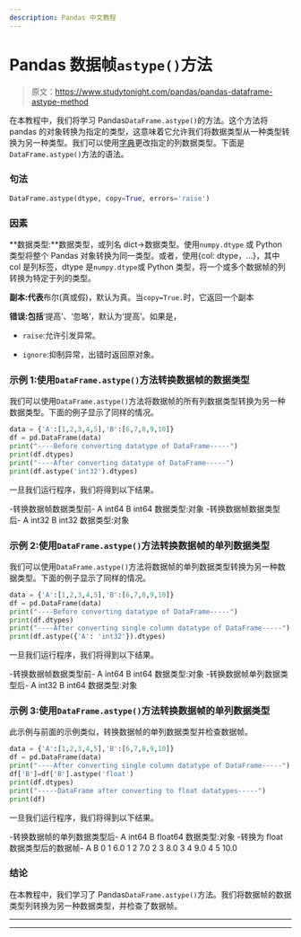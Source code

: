 ```yaml
---
description: Pandas 中文教程
---
```


# Pandas 数据帧`astype()`方法

> 原文：<https://www.studytonight.com/pandas/pandas-dataframe-astype-method>

在本教程中，我们将学习 Pandas`DataFrame.astype()`的方法。这个方法将 pandas 的对象转换为指定的类型，这意味着它允许我们将数据类型从一种类型转换为另一种类型。我们可以使用[字典](https://www.studytonight.com/python/dictionaries-in-python)更改指定的列数据类型。下面是`DataFrame.astype()`方法的语法。

### 句法

```py
DataFrame.astype(dtype, copy=True, errors='raise')
```

### 因素

**数据类型:**数据类型，或列名 dict->数据类型。使用`numpy.dtype` 或 Python 类型将整个 Pandas 对象转换为同一类型。或者，使用{col: dtype，…}，其中 col 是列标签，dtype 是`numpy.dtype`或 Python 类型，将一个或多个数据帧的列转换为特定于列的类型。

**副本:代表**布尔(真或假)，默认为真。当`copy=True.`时，它返回一个副本

**错误:包括**‘提高’、‘忽略’，默认为‘提高’。如果是，

*   `raise`:允许引发异常。

*   `ignore`:抑制异常，出错时返回原对象。

### 示例 1:使用`DataFrame.astype()`方法转换数据帧的数据类型

我们可以使用`DataFrame.astype()`方法将数据帧的所有列数据类型转换为另一种数据类型。下面的例子显示了同样的情况。

```py
data = {'A':[1,2,3,4,5],'B':[6,7,8,9,10]}
df = pd.DataFrame(data) 
print("----Before converting datatype of DataFrame-----")
print(df.dtypes)
print("----After converting datatype of DataFrame-----")
print(df.astype('int32').dtypes)
```

一旦我们运行程序，我们将得到以下结果。

-转换数据帧数据类型前-
A int64
B int64
数据类型:对象
-转换数据帧数据类型后-
A int32
B int32
数据类型:对象

### 示例 2:使用`DataFrame.astype()`方法转换数据帧的单列数据类型

我们可以使用`DataFrame.astype()`方法将数据帧的单列数据类型转换为另一种数据类型。下面的例子显示了同样的情况。

```py
data = {'A':[1,2,3,4,5],'B':[6,7,8,9,10]}
df = pd.DataFrame(data) 
print("----Before converting datatype of DataFrame-----")
print(df.dtypes)
print("----After converting single column datatype of DataFrame-----")
print(df.astype({'A': 'int32'}).dtypes)
```

一旦我们运行程序，我们将得到以下结果。

-转换数据帧数据类型前-
A int64
B int64
数据类型:对象
-转换数据帧单列数据类型后-
A int32
B int64
数据类型:对象

### 示例 3:使用`DataFrame.astype()`方法转换数据帧的单列数据类型

此示例与前面的示例类似，转换数据帧的单列数据类型并检查数据帧。

```py
data = {'A':[1,2,3,4,5],'B':[6,7,8,9,10]}
df = pd.DataFrame(data) 
print("----After converting single column datatype of DataFrame-----")
df['B']=df['B'].astype('float')
print(df.dtypes)
print("-----DataFrame after converting to float datatypes-----")
print(df)
```

一旦我们运行程序，我们将得到以下结果。

-转换数据帧的单列数据类型后-
A int64
B float64
数据类型:对象
-转换为 float 数据类型后的数据帧-
A B
0 1 6.0
1 2 7.0
2 3 8.0
3 4 9.0
4 5 10.0

### 结论

在本教程中，我们学习了 Pandas`DataFrame.astype()`方法。我们将数据帧的数据类型列转换为另一种数据类型，并检查了数据帧。

* * *

* * *